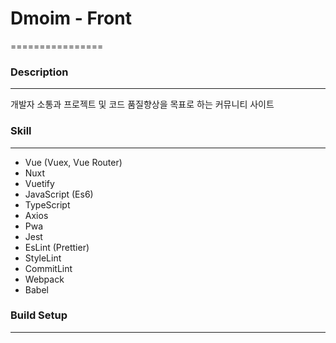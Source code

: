 <!-- # dmoim-front

## Build Setup

```bash
# install dependencies
$ npm install

# serve with hot reload at localhost:3000
$ npm run dev

# build for production and launch server
$ npm run build
$ npm run start

# generate static project
$ npm run generate
```

For detailed explanation on how things work, check out [Nuxt.js docs](https://nuxtjs.org).
 -->
# Dmoim - Front
================

### Description
---------------
개발자 소통과 프로젝트 및 코드 품질향상을 목표로 하는 커뮤니티 사이트

### Skill
----------
* Vue (Vuex, Vue Router)
* Nuxt
* Vuetify
* JavaScript (Es6)
* TypeScript
* Axios
* Pwa
* Jest
* EsLint (Prettier)
* StyleLint
* CommitLint
* Webpack
* Babel

### Build Setup
---------------
